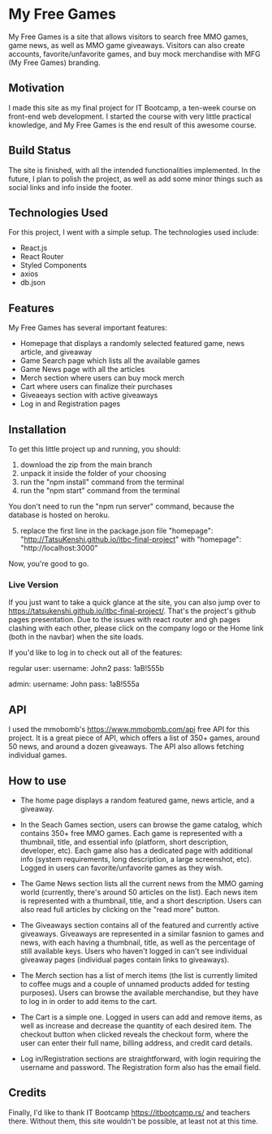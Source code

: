 # My Free Games

My Free Games is a site that allows visitors to search free MMO games, game news, as well as MMO game giveaways. Visitors can also create accounts, favorite/unfavorite games, and buy mock merchandise with MFG (My Free Games) branding.

## Motivation

I made this site as my final project for IT Bootcamp, a ten-week course on front-end web development. I started the course with very little practical knowledge, and My Free Games is the end result of this awesome course.

## Build Status

The site is finished, with all the intended functionalities implemented. In the future, I plan to polish the project, as well as add some minor things such as social links and info inside the footer.

## Technologies Used

For this project, I went with a simple setup. The technologies used include:

- React.js
- React Router
- Styled Components
- axios
- db.json

## Features

My Free Games has several important features:

- Homepage that displays a randomly selected featured game, news article, and giveaway
- Game Search page which lists all the available games
- Game News page with all the articles
- Merch section where users can buy mock merch
- Cart where users can finalize their purchases
- Giveaeays section with active giveaways
- Log in and Registration pages

## Installation
To get this little project up and running, you should:

1. download the zip from the main branch
2. unpack it inside the folder of your choosing
3. run the "npm install" command from the terminal
4. run the "npm start" command from the terminal

You don't need to run the "npm run server" command, because the database is hosted on heroku.

5. replace the first line in the package.json file "homepage": "http://TatsuKenshi.github.io/itbc-final-project" with "homepage": "http://localhost:3000"

Now, you're good to go.

### Live Version

If you just want to take a quick glance at the site, you can also jump over to https://tatsukenshi.github.io/itbc-final-project/. That's the project's github pages presentation. Due to the issues with react router and gh pages clashing with each other, please click on the company logo or the Home link (both in the navbar) when the site loads.

If you'd like to log in to check out all of the features:

regular user:
username: John2
pass: 1aB!555b

admin:
username: John
pass: 1aB!555a

## API
I used the mmobomb's https://www.mmobomb.com/api free API for this project. It is a great piece of API, which offers a list of 350+ games, around 50 news, and around a dozen giveaways. The API also allows fetching individual games.

## How to use

- The home page displays a random featured game, news article, and a giveaway.

- In the Seach Games section, users can browse the game catalog, which contains 350+ free MMO games. Each game is represented with a thumbnail, title, and essential info (platform, short description, developer, etc). Each game also has a dedicated page with additional info (system requirements, long description, a large screenshot, etc). Logged in users can favorite/unfavorite games as they wish.

- The Game News section lists all the current news from the MMO gaming world (currently, there's around 50 articles on the list). Each news item is represented with a thumbnail, title, and a short description. Users can also read full articles by clicking on the "read more" button.

- The Giveaways section contains all of the featured and currently active giveaways. Giveaways are represented in a similar fasnion to games and news, with each having a thumbnail, title, as well as the percentage of still available keys. Users who haven't logged in can't see individual giveaway pages (individual pages contain links to giveaways).

- The Merch section has a list of merch items (the list is currently limited to coffee mugs and a couple of unnamed products added for testing purposes). Users can browse the available merchandise, but they have to log in in order to add items to the cart.

- The Cart is a simple one. Logged in users can add and remove items, as well as increase and decrease the quantity of each desired item. The checkout button when clicked reveals the checkout form, where the user can enter their full name, billing address, and credit card details.

- Log in/Registration sections are straightforward, with login requiring the username and password. The Registration form also has the email field.

## Credits

Finally, I'd like to thank IT Bootcamp https://itbootcamp.rs/ and teachers there. Without them, this site wouldn't be possible, at least not at this time.
